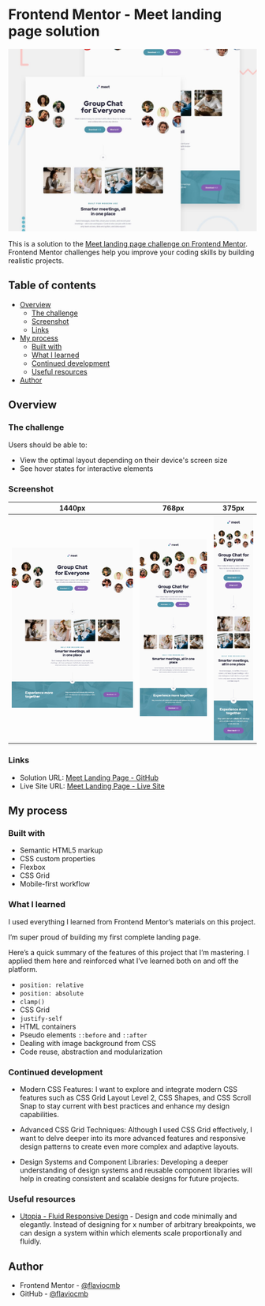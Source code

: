 # Frontend Mentor - Meet landing page solution

![Preview](./preview.jpg)

This is a solution to the [Meet landing page challenge on Frontend Mentor](https://www.frontendmentor.io/challenges/meet-landing-page-rbTDS6OUR). Frontend Mentor challenges help you improve your coding skills by building realistic projects. 

## Table of contents

- [Overview](#overview)
  - [The challenge](#the-challenge)
  - [Screenshot](#screenshot)
  - [Links](#links)
- [My process](#my-process)
  - [Built with](#built-with)
  - [What I learned](#what-i-learned)
  - [Continued development](#continued-development)
  - [Useful resources](#useful-resources)
- [Author](#author)

## Overview

### The challenge

Users should be able to:

- View the optimal layout depending on their device's screen size
- See hover states for interactive elements

### Screenshot

| 1440px | 768px | 375px |
|:--------:|:--------:|:--------:|
|![1440px resolution](./ss1440.jpg)|![768px resolution](./ss768.jpg)|![375px resolution](./ss375.jpg)|

### Links

- Solution URL: [Meet Landing Page - GitHub](https://github.com/flaviocmb/Frontend-Mentor/tree/main/meet-landing-page)
- Live Site URL: [Meet Landing Page - Live Site]()

## My process

### Built with

- Semantic HTML5 markup
- CSS custom properties
- Flexbox
- CSS Grid
- Mobile-first workflow

### What I learned

I used everything I learned from Frontend Mentor’s materials on this project.

I’m super proud of building my first complete landing page.

Here’s a quick summary of the features of this project that I’m mastering. I applied them here and reinforced what I’ve learned both on and off the platform.

- `position: relative`
- `position: absolute`
- `clamp()`
- CSS Grid
- `justify-self`
- HTML containers
- Pseudo elements `::before` and `::after`
- Dealing with image background from CSS
- Code reuse, abstraction and modularization

### Continued development

- Modern CSS Features: I want to explore and integrate modern CSS features such as CSS Grid Layout Level 2, CSS Shapes, and CSS Scroll Snap to stay current with best practices and enhance my design capabilities.

- Advanced CSS Grid Techniques: Although I used CSS Grid effectively, I want to delve deeper into its more advanced features and responsive design patterns to create even more complex and adaptive layouts.

- Design Systems and Component Libraries: Developing a deeper understanding of design systems and reusable component libraries will help in creating consistent and scalable designs for future projects.

### Useful resources

- [Utopia - Fluid Responsive Design](https://utopia.fyi/) - Design and code minimally and elegantly. Instead of designing for x number of arbitrary breakpoints, we can design a system within which elements scale proportionally and fluidly.

## Author

- Frontend Mentor - [@flaviocmb](https://www.frontendmentor.io/profile/flaviocmb)
- GitHub - [@flaviocmb](https://github.com/flaviocmb)